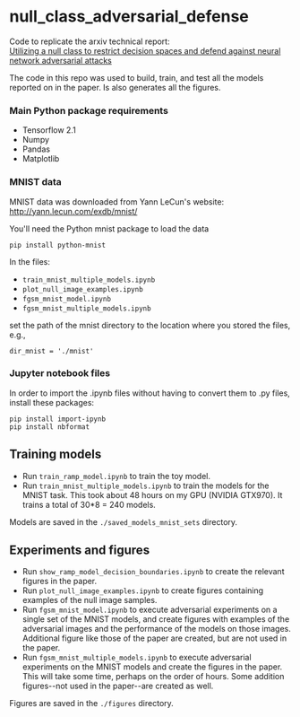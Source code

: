# null_class_adversarial_defense
Code to replicate the arxiv technical report:  
[Utilizing a null class to restrict decision spaces and defend against neural network adversarial attacks](https://arxiv.org/)

The code in this repo was used to build, train, and test all the models reported on in the paper. Is also generates all the figures.

### Main Python package requirements

- Tensorflow 2.1
- Numpy
- Pandas
- Matplotlib

### MNIST data

MNIST data was downloaded from Yann LeCun's website: http://yann.lecun.com/exdb/mnist/

You'll need the Python mnist package to load the data
```
pip install python-mnist
```

In the files:
- ```train_mnist_multiple_models.ipynb```
- ```plot_null_image_examples.ipynb```
- ```fgsm_mnist_model.ipynb```
- ```fgsm_mnist_multiple_models.ipynb```

set the path of the mnist directory to the location where you stored the files, e.g.,
```
dir_mnist = './mnist'
```

### Jupyter notebook files

In order to import the .ipynb files without having to convert them to .py files, install these packages:
```
pip install import-ipynb
pip install nbformat
```

## Training models

- Run ```train_ramp_model.ipynb``` to train the toy model.
- Run ```train_mnist_multiple_models.ipynb``` to train the models for the MNIST task. This took about 48 hours on my GPU (NVIDIA GTX970). It trains a total of 30*8 = 240 models.

Models are saved in the ```./saved_models_mnist_sets``` directory.

## Experiments and figures

- Run ```show_ramp_model_decision_boundaries.ipynb``` to create the relevant figures in the paper.
- Run ```plot_null_image_examples.ipynb``` to create figures containing examples of the null image samples.
- Run ```fgsm_mnist_model.ipynb``` to execute adversarial experiments on a single set of the MNIST models, and create figures with examples of the adversarial images and the performance of the models on those images. Additional figure like those of the paper are created, but are not used in the paper.
- Run ```fgsm_mnist_multiple_models.ipynb``` to execute adversarial experiments on the MNIST models and create the figures in the paper. This will take some time, perhaps on the order of hours. Some addition figures--not used in the paper--are created as well.

Figures are saved in the ```./figures``` directory.

